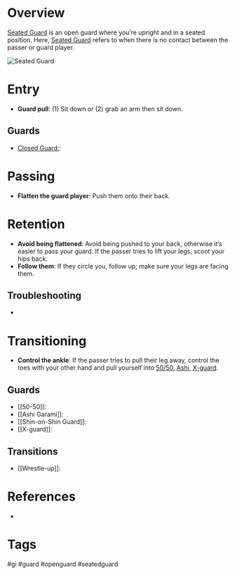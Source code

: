 # Overview
<u>Seated Guard</u> is an open guard where you’re upright and in a seated position. Here, <u>Seated Guard</u> refers to when there is no contact between the passer or guard player.

![Seated Guard](https://i.ytimg.com/vi/s1tPIdANAOQ/maxresdefault.jpg)
# Entry
- **Guard pull**: (1) Sit down or (2) grab an arm then sit down.
## Guards
- [Closed Guard:](obsidian://open?vault=Obsidian-BJJ-Notes&file=Guards%2FClosed%20Guard):
# Passing
- **Flatten the guard player**: Push them onto their back.
# Retention
- **Avoid being flattened**: Avoid being pushed to your back, otherwise it’s easier to pass your guard. If the passer tries to lift your legs, scoot your hips back.
- **Follow them**: If they circle you, follow up; make sure your legs are facing them.
## Troubleshooting
- 
# Transitioning
- **Control the ankle**: If the passer tries to pull their leg away, control the toes with your other hand and pull yourself into [50/50](obsidian://open?vault=Obsidian-BJJ-Notes&file=Guards%2F50-50), [Ashi](obsidian://open?vault=Obsidian-BJJ-Notes&file=Guards%2FShin-on-Shin%20Guard), [X-guard](obsidian://open?vault=Obsidian-BJJ-Notes&file=Guards%2FX-guard).
## Guards
- [[50-50]]:
- [[Ashi Garami]]:
- [[Shin-on-Shin Guard]]:
- [[X-guard]]:
## Transitions
- [[Wrestle-up]]:
# References
- 

# Tags
#gi #guard #openguard #seatedguard